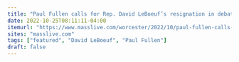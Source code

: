 ```yaml
---
title: "Paul Fullen calls for Rep. David LeBoeuf’s resignation in debate for 17th Worcester District"
date: 2022-10-25T08:11:11-04:00
itemurl: "https://www.masslive.com/worcester/2022/10/paul-fullen-calls-for-rep-david-leboeufs-resignation-in-debate-for-17th-worcester-district.html"
sites: "masslive.com"
tags: ["featured", "David LeBoeuf", "Paul Fullen"]
draft: false
---
```


